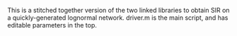 This is a stitched together version of the two linked libraries to obtain SIR on a quickly-generated lognormal network. driver.m is the main script, and has editable parameters in the top.
